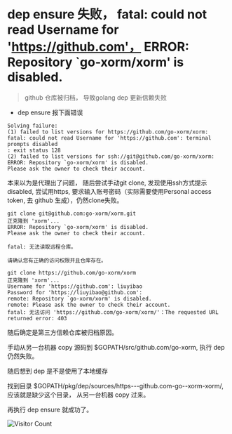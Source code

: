 # dep ensure 失败， fatal: could not read Username for 'https://github.com'， ERROR: Repository `go-xorm/xorm' is disabled.
> github 仓库被归档， 导致golang dep 更新信赖失败

- dep ensure 报下面错误

```
Solving failure:
(1) failed to list versions for https://github.com/go-xorm/xorm: fatal: could not read Username for 'https://github.com': terminal prompts disabled
: exit status 128
(2) failed to list versions for ssh://git@github.com/go-xorm/xorm: ERROR: Repository `go-xorm/xorm' is disabled.
Please ask the owner to check their account.
```

本来以为是代理出了问题， 随后尝试手动git clone, 发现使用ssh方式提示 disabled, 尝试用https, 要求输入账号密码（实际需要使用Personal access token, 去 github 生成），仍然clone失败。

```
git clone git@github.com:go-xorm/xorm.git
正克隆到 'xorm'...
ERROR: Repository `go-xorm/xorm' is disabled.
Please ask the owner to check their account.

fatal: 无法读取远程仓库。

请确认您有正确的访问权限并且仓库存在。
```

```
git clone https://github.com/go-xorm/xorm
正克隆到 'xorm'...
Username for 'https://github.com': liuyibao
Password for 'https://liuyibao@github.com': 
remote: Repository `go-xorm/xorm' is disabled.
remote: Please ask the owner to check their account.
fatal: 无法访问 'https://github.com/go-xorm/xorm/'：The requested URL returned error: 403
```


随后确定是第三方信赖仓库被归档原因。

手动从另一台机器 copy 源码到 $GOPATH/src/github.com/go-xorm, 执行 dep 仍然失败。

随后想到 dep 是不是使用了本地缓存

找到目录 $GOPATH/pkg/dep/sources/https---github.com-go--xorm-xorm/, 应该就是缺少这个目录， 从另一台机器 copy 过来。

再执行 dep ensure 就成功了。

![Visitor Count](https://profile-counter.glitch.me/liuyibao/count.svg)